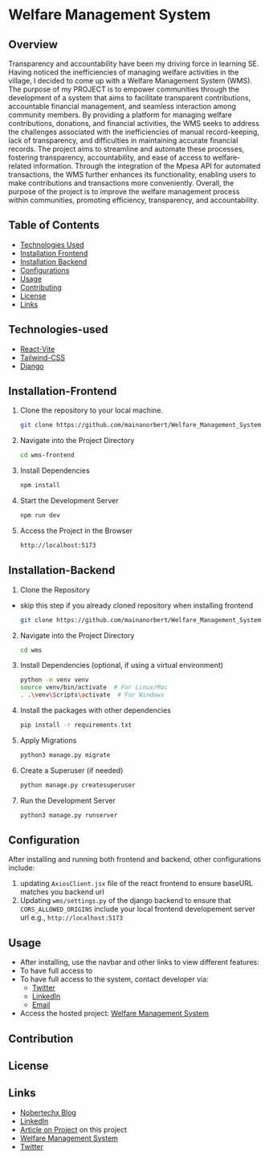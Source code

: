 # Welfare Management System

## Overview
Transparency and accountability have been my driving force in learning SE. Having noticed the inefficiencies of managing welfare activities in the village, I decided to come up with a Welfare Management System (WMS). The purpose of my PROJECT is to empower communities through the development of a system that aims to facilitate transparent contributions, accountable financial management, and seamless interaction among community members. By providing a platform for managing welfare contributions, donations, and financial activities, the WMS seeks to address the challenges associated with the inefficiencies of manual record-keeping, lack of transparency, and difficulties in maintaining accurate financial records. The project aims to streamline and automate these processes, fostering transparency, accountability, and ease of access to welfare-related information. Through the integration of the Mpesa API for automated transactions, the WMS further enhances its functionality, enabling users to make contributions and transactions more conveniently. Overall, the purpose of the project is to improve the welfare management process within communities, promoting efficiency, transparency, and accountability.
## Table of Contents

- [Technologies Used](#Technologies-Used)
- [Installation Frontend](#Installation-Frontend)
- [Installation Backend](#Installation-Backend)
- [Configurations](#Configurations)
- [Usage](#usage)
- [Contributing](#Contribution)
- [License](#License)
- [Links](#Lore)

## Technologies-used
- [React-Vite](https://vitejs.dev/guide/#scaffolding-your-first-vite-project)
- [Tailwind-CSS](https://tailwindcss.com/docs/guides/create-react-app)
- [Django](https://docs.djangoproject.com/en/5.0/topics/install/)

## Installation-Frontend
1. Clone the repository to your local machine.
   ```sh
   git clone https://github.com/mainanorbert/Welfare_Management_System.git
2. Navigate into the Project Directory
   ```sh
   cd wms-frontend
3. Install Dependencies
   ```sh
   npm install
4. Start the Development Server
   ```sh
   npm run dev
5. Access the Project in the Browser
   ```sh
   http://localhost:5173

## Installation-Backend
1. Clone the Repository
- skip this step if you already cloned repository when installing frontend
   ```sh
   git clone https://github.com/mainanorbert/Welfare_Management_System.git
2. Navigate into the Project Directory
   ```sh
   cd wms
3. Install Dependencies (optional, if using a virtual environment)
   ```sh
   python -m venv venv
   source venv/bin/activate  # For Linux/Mac
   . .\venv\Scripts\activate  # For Windows
4. Install the packages with other dependencies
   ```sh
   pip install -r requirements.txt
5. Apply Migrations
   ```sh
   python3 manage.py migrate
6. Create a Superuser (if needed)
   ```sh
   python manage.py createsuperuser
7. Run the Development Server
   ```sh
   python3 manage.py runserver

## Configuration
After installing and running both frontend and backend, other configurations include:
1. updating `AxiosClient.jsx` file of the react frontend to ensure baseURL matches you backend url
2. Updating `wms/settings.py` of the django backend to ensure that `CORS_ALLOWED_ORIGINS` include your local frontend developement server url e.g., `http://localhost:5173`
   
 

## Usage
- After installing, use the navbar and other links to view different features:
- To have full access to
- To have full access to the system, contact developer via:
	- [Twitter](https://twitter.com/mainanorbert2)
	- [LinkedIn](https://www.linkedin.com/in/norbert-osiemo-0256a4144/)
	- [Email](https://mail.google.com/mail/u/0/#inbox)
- Access the hosted project: [Welfare Management System](http://nobertechx.tech/)
## Contribution
## License
## Links
- [Nobertechx Blog](https://www.nobertechx.xyz/)
- [LinkedIn](https://www.linkedin.com/in/norbert-osiemo-0256a4144/)
 - [Article on Project](https://gist.github.com/mainanorbert/e7ff15c322f1c2bfa6d6a957750f81b5) on this project
 - [Welfare Management System](https://wms.nobertechx.xyz/)
 - [Twitter](https://twitter.com/mainanorbert2)
